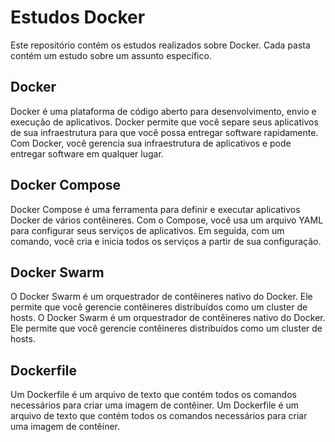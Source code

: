 # Estudos Docker

Este repositório contém os estudos realizados sobre Docker. Cada pasta contém um estudo sobre um assunto específico.

## Docker

Docker é uma plataforma de código aberto para desenvolvimento, envio e execução de aplicativos. Docker permite que você separe seus aplicativos de sua infraestrutura para que você possa entregar software rapidamente. Com Docker, você gerencia sua infraestrutura de aplicativos e pode entregar software em qualquer lugar.

## Docker Compose

Docker Compose é uma ferramenta para definir e executar aplicativos Docker de vários contêineres. Com o Compose, você usa um arquivo YAML para configurar seus serviços de aplicativos. Em seguida, com um comando, você cria e inicia todos os serviços a partir de sua configuração.

## Docker Swarm

O Docker Swarm é um orquestrador de contêineres nativo do Docker. Ele permite que você gerencie contêineres distribuídos como um cluster de hosts. O Docker Swarm é um orquestrador de contêineres nativo do Docker. Ele permite que você gerencie contêineres distribuídos como um cluster de hosts.

## Dockerfile

Um Dockerfile é um arquivo de texto que contém todos os comandos necessários para criar uma imagem de contêiner. Um Dockerfile é um arquivo de texto que contém todos os comandos necessários para criar uma imagem de contêiner.

